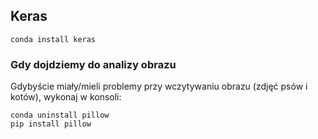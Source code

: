 ## Keras

```
conda install keras
```

### Gdy dojdziemy do analizy obrazu
Gdybyście miały/mieli problemy przy wczytywaniu obrazu (zdjęć psów i kotów), wykonaj w konsoli:
```
conda uninstall pillow
pip install pillow
```
